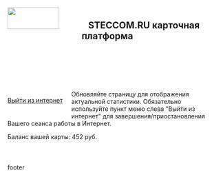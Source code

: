 
<html>
  <head>
      <title>
        452 руб. STECCOM.RU карточная платформа
      </title>
  </head>
<body>
  <header style='padding:20;'>
    <a href=http://steccom.ru style="float:left; margin-right: 50;"> <img src='http://card2.steccom.ru/img/login_logo.svg' width=120 height=50> </a>
    <h2>STECCOM.RU карточная платформа</h2>
    <p>
  </header>
  <div id='menu' style='padding:20; float:left;'>
	<p>
    <a href='lk_card?session_id=<TMPL_VAR NAME=SESSION_ID>&action=logout'   >Выйти из интернет</a>
        <p>
  </div>

  <div id='content' style='padding: 20; float: none;'>
     Обновляйте страницу для отображения актуальной статистики.
     Обязательно используйте пункт меню слева "Выйти из интернет"
     для завершения/приостановления Вашего сеанса работы в Интернет.
     <p>
     Баланс вашей карты: 452 руб.
  </div>
  <footer style='padding: 20; float: none;'>
    footer
  </footer>
</body>
</html>

